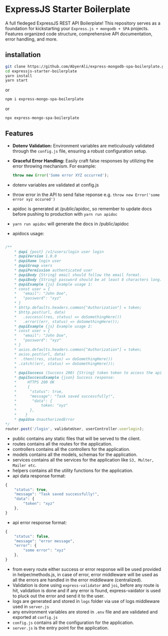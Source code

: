 # ExpressJS Starter Boilerplate

A full fledeged ExpressJS REST API Boilerplate! This repository serves as a foundation for kickstarting your `Express.js + mongodb + SPA` projects. Features organized code structure, comprehensive API documentation, error handling, and more.

## installation

```bash
git clone https://github.com/AbyerAli/express-mongodb-spa-boilerplate.git
cd expressjs-starter-boilerplate
yarn install
yarn start
```
or 

```bash
npm i express-mongo-spa-boilerplate
```
or

```bash
npx express-mongo-spa-boilerplate
```

## Features

- **Dotenv Validation:** Environment variables are meticulously validated through the `config.js` file, ensuring a robust configuration setup.

- **Graceful Error Handling:** Easily craft false responses by utilizing the error throwing mechanism. For example:
  ```javascript
  throw new Error('Some error XYZ occurred');


- dotenv variables are validated at config.js
- throw error in the API to send false reponse e.g. `throw new Error('some error xyz occured')`
- apidoc is generated at /public/apidoc, so remember to update docs before pushing to production with `yarn run apidoc`
- `yarn run apidoc` will generate the docs in /public/apidoc
- apidocs usage:
```js

/**
    * @api {post} /v1/users/login user login
    * @apiVersion 1.0.0
    * @apiName login user
    * @apiGroup users   
    * @apiPermission authenticated user
    * @apiBody {String} email should follow the email format.
    * @apiBody {String} password should be at least 8 characters long.
    * @apiExample {js} Example usage 1:
    * const user = {
    *   "email": "John Doe",
    *   "password": "xyz"
    * }
    * $http.defaults.headers.common["Authorization"] = token;
    * $http.post(url, data)
    *   .success((res, status) => doSomethingHere())
    *   .error((err, status) => doSomethingHere());
    * @apiExample {js} Example usage 2:
    * const user = {
    *   "email": "John Doe",
    *   "password": "xyz"
    * }
    * axios.defaults.headers.common["Authorization"] = token;
    * axios.post(url, data)
    *  .then((res, status) => doSomethingHere())
    * .catch((err, status) => doSomethingHere());
    *
    * @apiSuccess (Success 200) {String} token token to access the api
    * @apiSuccessExample {json} Success response:
    *     HTTPS 200 OK
    *     {
    *      "status": true,
    *      "message": "Task saved successfully!",
    *       "data": {
    *           token: "xyz"
    *      },
    *    }
    * @apiUse UnauthorizedError
*/
router.post('/login', validateUser, userController.userlogin);
```
- public contains any static files that will be served to the client.
- routes contains all the routes for the application.
- controllers contains all the controllers for the application.
- models contains all the models, schemas for the application.
- services contains all the services for the application like `S3, Multer, Mailer etc`.
- helpers contains all the utility functions for the application.
- api data response format:
```js
{
    "status": true,
    "message": "Task saved successfully!",
    "data": {
        "token": "xyz"
    },
}
```
- api error response format:
```js
{
    "status": false,
    "message": "error message",
    "error": {
        "some error": "xyz"
    },
}
```
- from every route either success or error response will be used provided in helper/methods.js, in case of error, error middleware will be used as all the errors are handled in the error middleware (centralized).
- Validation is done using `express-validator` and `joi`, before any route is hit, validation is done and if any error is found, express-vaidator is used to pluck out the error and send it to the user.
- logs are generated and stored in `logs` folder via use of logs middleware used in `server.js`
- any environment variables are stored in `.env` file and are validated and exported at `config.js`
- `config.js` contains all the configuration for the application.
- `server.js` is the entry point for the application.